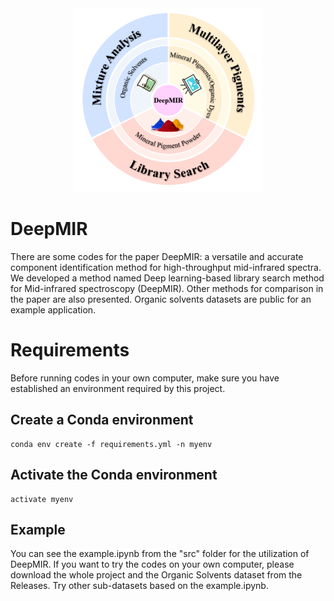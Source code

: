 <div align=center>
<img src="/fig/abstract.png" width="300px" align="float:center" />
</div>

# DeepMIR
There are some codes for the paper DeepMIR: a versatile and accurate component identification method for high-throughput mid-infrared spectra. We developed a method named Deep learning-based library search method for Mid-infrared spectroscopy (DeepMIR). Other methods for comparison in the paper are also presented. Organic solvents datasets are public for an example application.
# Requirements
Before running codes in your own computer, make sure you have established an environment required by this project.
## Create a Conda environment
    conda env create -f requirements.yml -n myenv
## Activate the Conda environment
    activate myenv
## Example
You can see the example.ipynb from the "src" folder for the utilization of DeepMIR. If you want to try the codes on your own computer, please download the whole project and the Organic Solvents dataset from the Releases. Try other sub-datasets based on the example.ipynb. 

